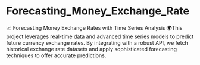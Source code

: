 # Forecasting_Money_Exchange_Rate
📈 Forecasting Money Exchange Rates with Time Series Analysis 🌍This project leverages real-time data and advanced time series models to predict future currency exchange rates. By integrating with a robust API, we fetch historical exchange rate datasets and apply sophisticated forecasting techniques to offer accurate predictions.
